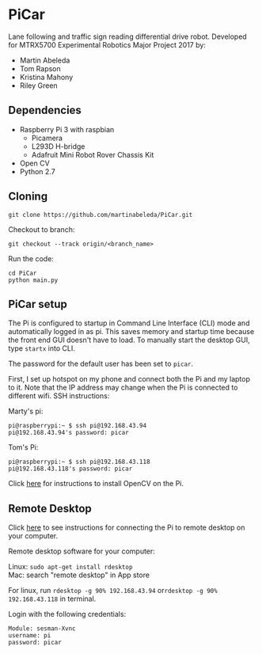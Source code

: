 # PiCar
Lane following and traffic sign reading differential drive robot. Developed for MTRX5700 Experimental Robotics Major Project 2017 by:

* Martin Abeleda
* Tom Rapson
* Kristina Mahony
* Riley Green

## Dependencies

* Raspberry Pi 3 with raspbian
  * Picamera
  * L293D H-bridge
  * Adafruit Mini Robot Rover Chassis Kit
* Open CV
* Python 2.7

## Cloning

```
git clone https://github.com/martinabeleda/PiCar.git
```

Checkout to branch:
```
git checkout --track origin/<branch_name>
```

Run the code:
```
cd PiCar
python main.py
```

## PiCar setup

The Pi is configured to startup in Command Line Interface (CLI) mode and automatically logged in as pi. This saves memory and startup time because the front end GUI doesn't have to load. To manually start the desktop GUI, type `startx` into CLI.

The password for the default user has been set to `picar`.

First, I set up hotspot on my phone and connect both the Pi and my laptop to it. Note that the IP address may change when the Pi is connected to different wifi. SSH instructions:

Marty's pi:

```
pi@raspberrypi:~ $ ssh pi@192.168.43.94
pi@192.168.43.94's password: picar
```

Tom's Pi:
```
pi@raspberrypi:~ $ ssh pi@192.168.43.118
pi@192.168.43.118's password: picar
```

Click [here](http://mitchtech.net/raspberry-pi-opencv/) for instructions to install OpenCV on the Pi. 

## Remote Desktop

Click [here](https://www.element14.com/community/docs/DOC-78170/l/connecting-to-a-remote-desktop-on-the-raspberry-pi) to see instructions for connecting the Pi to remote desktop on your computer.  

Remote desktop software for your computer:   

  Linux: `sudo apt-get install rdesktop`  
  Mac: search "remote desktop" in App store  
  
For linux, run `rdesktop -g 90% 192.168.43.94` or`rdesktop -g 90% 192.168.43.118` in terminal.  
  
Login with the following credentials:  

```
Module: sesman-Xvnc
username: pi
password: picar
```
 
